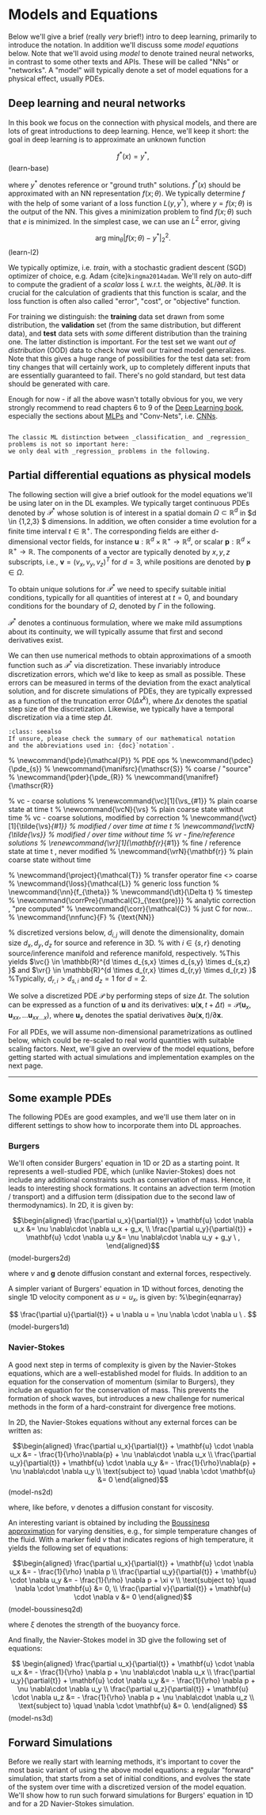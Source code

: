 Models and Equations
============================

Below we'll give a brief (really _very_ brief!) intro to deep learning, primarily to introduce the notation.
In addition we'll discuss some _model equations_ below. Note that we'll avoid using _model_ to denote trained neural networks, in contrast to some other texts and APIs. These will be called "NNs" or "networks". A "model" will typically denote a set of model equations for a physical effect, usually PDEs. 

## Deep learning and neural networks

In this book we focus on the connection with physical
models, and there are lots of great introductions to deep learning. 
Hence, we'll keep it short: 
the goal in deep learning is to approximate an unknown function

$$
f^*(x) = y^* , 
$$ (learn-base) 

where $y^*$ denotes reference or "ground truth" solutions.
$f^*(x)$ should be approximated with an NN representation $f(x;\theta)$. We typically determine $f$ 
with the help of some variant of a loss function $L(y,y^*)$, where $y=f(x;\theta)$ is the output
of the NN.
This gives a minimization problem to find $f(x;\theta)$ such that $e$ is minimized.
In the simplest case, we can use an $L^2$ error, giving

$$
\text{arg min}_{\theta} | f(x;\theta) - y^* |_2^2 . 
$$ (learn-l2)

We typically optimize, i.e. _train_, 
with a stochastic gradient descent (SGD) optimizer of choice, e.g. Adam {cite}`kingma2014adam`.
We'll rely on auto-diff to compute the gradient of a _scalar_ loss $L$ w.r.t. the weights, $\partial L / \partial \theta$.
It is crucial for the calculation of gradients that this function is scalar,
and the loss function is often also called "error", "cost", or "objective" function.

<!-- general goal, minimize E for e(x,y) ... cf. eq. 8.1 from DLbook 
introduce scalar loss, always(!) scalar...  (also called *cost* or *objective* function) -->

For training we distinguish: the **training** data set drawn from some distribution, 
the **validation** set (from the same distribution, but different data),
and **test** data sets with _some_ different distribution than the training one.
The latter distinction is important. For the test set we want 
_out of distribution_ (OOD) data to check how well our trained model generalizes.
Note that this gives a huge range of possibilities for the test data set: 
from tiny changes that will certainly work,
up to completely different inputs that are essentially guaranteed to fail. 
There's no gold standard, but test data should be generated with care.

Enough for now - if all the above wasn't totally obvious for you, we very strongly recommend to 
read chapters 6 to 9 of the [Deep Learning book](https://www.deeplearningbook.org),
especially the sections about [MLPs](https://www.deeplearningbook.org/contents/mlp.html) 
and "Conv-Nets", i.e. [CNNs](https://www.deeplearningbook.org/contents/convnets.html).

```{note} Classification vs Regression

The classic ML distinction between _classification_ and _regression_ problems is not so important here:
we only deal with _regression_ problems in the following.

```

<!--
maximum likelihood estimation
Also interesting: from a math standpoint ''just'' non-linear optimization ...
-->

## Partial differential equations as physical models

The following section will give a brief outlook for the model equations
we'll be using later on in the DL examples.
We typically target continuous PDEs denoted by $\mathcal P^*$
whose solution is of interest in a spatial domain $\Omega \subset \mathbb{R}^d$ in $d \in {1,2,3} $ dimensions.
In addition, we often consider a time evolution for a finite time interval $t \in \mathbb{R}^{+}$.
The corresponding fields are either d-dimensional vector fields, for instance $\mathbf{u}: \mathbb{R}^d \times \mathbb{R}^{+} \rightarrow \mathbb{R}^d$, 
or scalar $\mathbf{p}: \mathbb{R}^d \times \mathbb{R}^{+} \rightarrow \mathbb{R}$.
The components of a vector are typically denoted by $x,y,z$ subscripts, i.e.,
$\mathbf{v} = (v_x, v_y, v_z)^T$ for $d=3$, while
positions are denoted by $\mathbf{p} \in \Omega$.

To obtain unique solutions for $\mathcal P^*$ we need to specify suitable
initial conditions, typically for all quantities of interest at $t=0$,
and boundary conditions for the boundary of $\Omega$, denoted by $\Gamma$ in 
the following.

$\mathcal P^*$ denotes
a continuous formulation, where we make mild assumptions about
its continuity, we will typically assume that first and second derivatives exist.

We can then use numerical methods to obtain approximations 
of a smooth function such as $\mathcal P^*$ via discretization. 
These invariably introduce discretization errors, which we'd like to keep as small as possible.
These errors can be measured in terms of the deviation from the exact analytical solution, 
and for discrete simulations of PDEs, they are typically expressed as a function of the truncation error 
$O( \Delta x^k )$, where $\Delta x$ denotes the spatial step size of the discretization.
Likewise, we typically have a temporal discretization via a time step $\Delta t$.

```{admonition} Notation and abbreviations
:class: seealso
If unsure, please check the summary of our mathematical notation
and the abbreviations used in: {doc}`notation`.
```

% \newcommand{\pde}{\mathcal{P}}         % PDE ops
% \newcommand{\pdec}{\pde_{s}}
% \newcommand{\manifsrc}{\mathscr{S}}    % coarse / "source"
% \newcommand{\pder}{\pde_{R}}
% \newcommand{\manifref}{\mathscr{R}}

% vc - coarse solutions
% \renewcommand{\vc}[1]{\vs_{#1}}            % plain coarse state at time t
% \newcommand{\vcN}{\vs}                     % plain coarse state without time 
% vc - coarse solutions, modified by correction
% \newcommand{\vct}[1]{\tilde{\vs}_{#1}}     % modified / over time at time t
% \newcommand{\vctN}{\tilde{\vs}}            % modified / over time without time
% vr - fine/reference solutions
% \renewcommand{\vr}[1]{\mathbf{r}_{#1}}            % fine / reference state at time t , never modified
% \newcommand{\vrN}{\mathbf{r}}                     % plain coarse state without time 

% \newcommand{\project}{\mathcal{T}}           % transfer operator fine <> coarse
% \newcommand{\loss}{\mathcal{L}}              % generic loss function
% \newcommand{\nn}{f_{\theta}}
% \newcommand{\dt}{\Delta t}                   % timestep
% \newcommand{\corrPre}{\mathcal{C}_{\text{pre}}}            % analytic correction , "pre computed"
% \newcommand{\corr}{\mathcal{C}}                         % just C for now...
% \newcommand{\nnfunc}{F} % {\text{NN}}

% discretized versions below, $d_{i,j}$ will denote the dimensionality, domain size $d_{x},d_{y},d_{z}$ for source and reference in 3D.
% with $i \in \{s,r\}$ denoting source/inference manifold and reference manifold, respectively.
%This yields $\vc{} \in \mathbb{R}^{d \times d_{s,x} \times d_{s,y} \times d_{s,z} }$ and $\vr{} \in \mathbb{R}^{d \times d_{r,x} \times d_{r,y} \times d_{r,z} }$
%Typically, $d_{r,i} > d_{s,i}$ and $d_{z}=1$ for $d=2$.

We solve a discretized PDE $\mathcal{P}$ by performing steps of size $\Delta t$.
The solution can be expressed as a function of $\mathbf{u}$ and its derivatives:
$\mathbf{u}(\mathbf{x},t+\Delta t) = 
\mathcal{P}( \mathbf{u}_{x}, \mathbf{u}_{xx}, ... \mathbf{u}_{xx...x} )$, where
  $\mathbf{u}_{x}$ denotes the spatial derivatives $\partial \mathbf{u}(\mathbf{x},t) / \partial \mathbf{x}$.

For all PDEs, we will assume non-dimensional parametrizations as outlined below,
which could be re-scaled to real world quantities with suitable scaling factors.
Next, we'll give an overview of the model equations, before getting started
with actual simulations and implementation examples on the next page.

---

## Some example PDEs 

The following PDEs are good examples, and we'll use them later on in different settings to show how to incorporate them into DL approaches.

### Burgers

We'll often consider Burgers' equation 
in 1D or 2D as a starting point. 
It represents a well-studied PDE, which (unlike Navier-Stokes)
does not include any additional constraints such as conservation of mass. 
Hence, it leads to interesting shock formations.
It contains an advection term (motion / transport) and a diffusion term (dissipation due to the second law of thermodynamics).
In 2D, it is given by:

$$\begin{aligned}
  \frac{\partial u_x}{\partial{t}} + \mathbf{u} \cdot \nabla u_x &=
  \nu \nabla\cdot \nabla u_x + g_x, 
  \\
  \frac{\partial u_y}{\partial{t}} + \mathbf{u} \cdot \nabla u_y &=
  \nu \nabla\cdot \nabla u_y + g_y \ ,
\end{aligned}$$ (model-burgers2d)

where $\nu$ and $\mathbf{g}$ denote diffusion constant and external forces, respectively.

A simpler variant of Burgers' equation in 1D without forces, 
denoting the single 1D velocity component as $u = u_x$,
is given by:
%\begin{eqnarray}

$$
\frac{\partial u}{\partial{t}} + u \nabla u = \nu \nabla \cdot \nabla u \ . 
$$ (model-burgers1d)

### Navier-Stokes

A good next step in terms of complexity is given by the
Navier-Stokes equations, which are a well-established model for fluids.
In addition to an equation for the conservation of momentum (similar to Burgers),
they include an equation for the conservation of mass. This prevents the 
formation of shock waves, but introduces a new challenge for numerical methods
in the form of a hard-constraint for divergence free motions.

In 2D, the Navier-Stokes equations without any external forces can be written as:

$$\begin{aligned}
    \frac{\partial u_x}{\partial{t}} + \mathbf{u} \cdot \nabla u_x &=
    - \frac{1}{\rho}\nabla{p} + \nu \nabla\cdot \nabla u_x  
    \\
    \frac{\partial u_y}{\partial{t}} + \mathbf{u} \cdot \nabla u_y &=
    - \frac{1}{\rho}\nabla{p} + \nu \nabla\cdot \nabla u_y  
    \\
    \text{subject to} \quad \nabla \cdot \mathbf{u} &= 0
\end{aligned}$$ (model-ns2d)

where, like before, $\nu$ denotes a diffusion constant for viscosity.

An interesting variant is obtained by including the 
[Boussinesq approximation](https://en.wikipedia.org/wiki/Boussinesq_approximation_(buoyancy))
for varying densities, e.g., for simple temperature changes of the fluid.
With a marker field $v$ that indicates regions of high temperature,
it yields the following set of equations:

$$\begin{aligned}
  \frac{\partial u_x}{\partial{t}} + \mathbf{u} \cdot \nabla u_x &= - \frac{1}{\rho} \nabla p 
  \\
  \frac{\partial u_y}{\partial{t}} + \mathbf{u} \cdot \nabla u_y &= - \frac{1}{\rho} \nabla p + \xi v
  \\
  \text{subject to} \quad \nabla \cdot \mathbf{u} &= 0,
  \\
  \frac{\partial v}{\partial{t}} + \mathbf{u} \cdot \nabla v &= 0 
\end{aligned}$$ (model-boussinesq2d)

where $\xi$ denotes the strength of the buoyancy force.

And finally, the Navier-Stokes model in 3D give the following set of equations:

$$
\begin{aligned}
  \frac{\partial u_x}{\partial{t}} + \mathbf{u} \cdot \nabla u_x &= - \frac{1}{\rho} \nabla p + \nu \nabla\cdot \nabla u_x 
  \\
  \frac{\partial u_y}{\partial{t}} + \mathbf{u} \cdot \nabla u_y &= - \frac{1}{\rho} \nabla p + \nu \nabla\cdot \nabla u_y 
  \\
  \frac{\partial u_z}{\partial{t}} + \mathbf{u} \cdot \nabla u_z &= - \frac{1}{\rho} \nabla p + \nu \nabla\cdot \nabla u_z 
  \\
  \text{subject to} \quad \nabla \cdot \mathbf{u} &= 0.
\end{aligned}
$$ (model-ns3d)

## Forward Simulations

Before we really start with learning methods, it's important to cover the most basic variant of using the above model equations: a regular "forward" simulation, that starts from a set of initial conditions, and evolves the state of the system over time with a discretized version of the model equation. We'll show how to run such forward simulations for Burgers' equation in 1D and for a 2D Navier-Stokes simulation.
